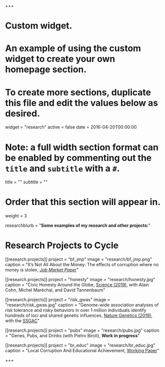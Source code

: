 +++
# Custom widget.
# An example of using the custom widget to create your own homepage section.
# To create more sections, duplicate this file and edit the values below as desired.
widget = "research"
active = false
date = 2016-04-20T00:00:00

# Note: a full width section format can be enabled by commenting out the `title` and `subtitle` with a `#`.
title = ""
subtitle = ""

# Order that this section will appear in.
weight = 3

researchblurb = "**Some examples of my research and other projects:**"


# Research Projects to Cycle
[[research.projects]]
  project = "bf_jmp"
  image = "research/bf_jmp.png"
  caption = "It’s Not All About the Money: The effects of corruption where no money is stolen, [*Job Market Paper*](link_to_jmp)"

[[research.projects]]
  project = "honesty"
  image = "research/honesty.jpg"
  caption = "Civic Honesty Around the Globe, [Science (2019)](https://science.sciencemag.org/content/365/6448/70), with Alain Cohn, Michel Maréchal, and David Tannenbaum"

[[research.projects]]
  project = "risk_gwas"
  image = "research/risk_gwas.jpg"
  caption = "Genome-wide association analyses of risk tolerance and risky behaviors in over 1 million individuals identify hundreds of loci and shared genetic influences, [Nature Genetics (2019)](https://www.nature.com/articles/s41588-018-0309-3), with the [SSGAC](https://www.thessgac.org)"

[[research.projects]]
  project = "pubs"
  image = "research/pubs.jpg"
  caption = "Genes, Pubs, and Drinks (with Pietro Biroli), **Work in progress**"

[[research.projects]]
  project = "br_educ"
  image = "research/br_educ.jpg"
  caption = "Local Corruption And Educational Achievement, [Working Paper](link_to_wp)"


+++

<!-- For more details, please refer to my papers on ... . -->

